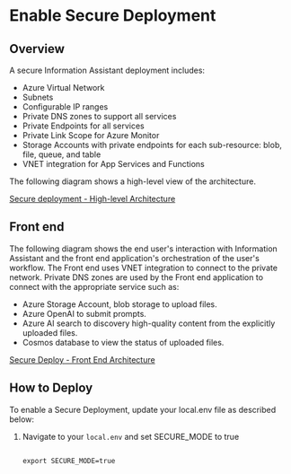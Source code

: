 # Enable Secure Deployment
 
## Overview

A secure Information Assistant deployment includes:

* Azure Virtual Network
* Subnets
* Configurable IP ranges
* Private DNS zones to support all services
* Private Endpoints for all services
* Private Link Scope for Azure Monitor
* Storage Accounts with private endpoints for each sub-resource: blob, file, queue, and table
* VNET integration for App Services and Functions 

The following diagram shows a high-level view of the architecture.

[Secure deployment - High-level Architecture](../images/secure-deployment-high-level-architecture.png)

## Front end

The following diagram shows the end user's interaction with Information Assistant and the front end application's orchestration of the user's workflow. The Front end uses VNET integration to connect to the private network. Private DNS zones are used by the Front end application to connect with the appropriate service such as:

* Azure Storage Account, blob storage to upload files.
* Azure OpenAI to submit prompts.
* Azure AI search to discovery high-quality content from the explicitly uploaded files.
* Cosmos database to view the status of uploaded files.


[Secure Deploy - Front End Architecture](../images/secure-deployment-front-end-architecture.png)


## How to Deploy

To enable a Secure Deployment, update your local.env file as described below:

1. Navigate to your `local.env` and set SECURE_MODE to true

   ```

   export SECURE_MODE=true


